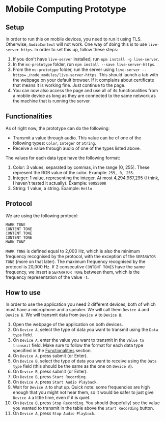 # Mobile Computing Prototype

## Setup

In order to run this on mobile devices, you need to run it using TLS. Otherwise, `AudioContext` will not work.
One way of doing this is to use `live-server-https`. In order to set this up, follow these steps:
1. If you don't have `live-server` installed, run `npm install -g live-server`.
2. In the `mc-prototype` folder, run `npm install --save live-server-https`.
3. From the `mc-prototype` folder, run the server using `live-server --https=./node_modules/live-server-https`. This should launch a tab with the webpage on your default browser. If it complains about certificate that means it is working fine. Just continue to the page.
4. You can now also access the page and use all of its functionalities from a mobile device as long as they are connected to the same network as the machine that is running the server.

## Functionalities

As of right now, the prototype can do the following:
* Transmit a value through audio. This value can be of one of the following types: `Color`, `Integer` or `String`.
* Receive a value through audio of one of the types listed above.

The values for each data type have the following format:

1. Color: 3 values, separated by commas, in the range [0, 255]. These represent the RGB value of the color. Example: `255, 0, 255`.
2. Integer: 1 value, representing the integer. At most 4,294,967,295 (I think, I haven't tested it actually). Example: `90055000`
3. String: 1 value, a string. Example: `Hello`

## Protocol

We are using the following protocol:

    MARK TONE
    CONTENT TONE
    CONTENT TONE
    CONTENT TONE
    MARK TONE

`MARK TONE` is defined equal to 2,000 Hz, which is also the minimum frequency recognised by the protocol, with the exception of the `SEPARATOR TONE` (more on that later). The maximum frequency recognised by the protocol is 20,000 Hz. If 2 consecutive `CONTENT TONES` have the same frequency, we insert a `SEPARATOR TONE` between them, which is the frequency representation of the value `-1`.

## How to use

In order to use the application you need 2 different devices, both of which must have a microphone and a speaker. We will call them `Device A` and `Device B`. We will transmit data from `Device A` to `Device B`.

1. Open the webpage of the application on both devices.
2. On `Device A`, select the type of data you want to transmit using the `Data type` field.
3. On `Device A`, enter the value you want to transmit in the `Value to transmit` field. Make sure to follow the format for each data type specified in the [Functionalities](#functionalities) section.
4. On `Device A`, press submit (or Enter).
5. On `Device B`, select the type of data you want to receive using the `Data type` field (this should be the same as the one on `Device A`).
6. On `Device B`, press submit (or Enter).
7. On `Device B`, press `Start Recording`.
8. On `Device A`, press `Start Audio Playback`.
9. Wait for `Device A` to shut up. Quick note: some frequencies are high enough that you might not hear them, so it would be safer to just give `Device A` a little time, even if it is quiet.
10. On `Device B`, press `Stop Recording`. You should (hopefully) see the value you wanted to transmit in the table above the `Start Recording` button.
11. On `Device A`, press `Stop Audio Playback`.